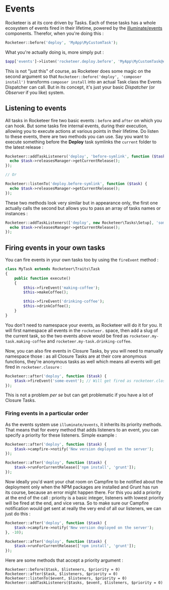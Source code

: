 # Events

Rocketeer is at its core driven by Tasks. Each of these tasks has a whole ecosystem of events fired in their lifetime, powered by the [illuminate/events](https://github.com/illuminate/events) components. Therefor, when you're doing this :

```php
Rocketeer::before('deploy', 'MyApp\MyCustomTask');
```

What you're actually doing is, more simply put :

```php
$app['events']->listen('rocketeer.deploy.before', 'MyApp\MyCustomTask@execute');
```

This is not "just this" of course, as Rocketeer does some magic on the second argument so that `Rocketeer::before('deploy', 'composer install')` transforms `composer install` into an actual Task class the Events Dispatcher can call. But in its concept, it's just your basic _Dispatcher_ (or _Observer_ if you like) system.

## Listening to events

All tasks in Rocketeer fire two basic events : `before` and `after` on which you can hook. But some tasks fire internal events, during their execution, allowing you to execute actions at various points in their lifetime. Do listen to these events, there are two methods you can use. Say you want to execute something before the **Deploy** task symlinks the `current` folder to the latest release :

```php
Rocketeer::addTaskListeners('deploy', 'before-symlink', function ($task) {
  echo $task->releasesManager->getCurrentRelease();
});

// Or

Rocketeer::listenTo('deploy.before-symlink', function ($task) {
  echo $task->releasesManager->getCurrentRelease();
});
```

These two methods look very similar but in appearance only, the first one actually calls the second but allows you to pass an array of tasks names or instances :

```php
Rocketeer::addTaskListeners(['deploy', new Rocketeer\Tasks\Setup], 'some-event', function ($task) {
  echo $task->releasesManager->getCurrentRelease();
});
```

## Firing events in your own tasks

You can fire events in your own tasks too by using the `fireEvent` method :

```php
class MyTask extends Rocketeer\Traits\Task
{
	public function execute()
	{
		$this->fireEvent('making-coffee');
		$this->makeCoffee();

		$this->fireEvent('drinking-coffee');
		$this->drinkCoffee();
	}
}
```

You don't need to namespace your events, as Rocketeer will do it for you. It will first namespace all events in the `rocketeer.` space, then add a slug of the current task, so the two events above would be fired as `rocketeer.my-task.making-coffee` and `rocketeer.my-task.drinking-coffee`.

Now, you can also fire events in Closure Tasks, by you will need to manually namespace those : as all Closure Tasks are at their core anonymous functions, they're anonymous tasks as well which means all events will get fired in `rocketeer.closure` :

```php
Rocketeer::after('deploy', function ($task) {
	$task->fireEvent('some-event'); // Will get fired as rocketeer.closure.some-event
});
```

This is not a problem _per se_ but can get problematic if you have a lot of Closure Tasks.

### Firing events in a particular order

As the events system use `illuminate/events`, it inherits its priority methods. That means that for every method that adds listeners to an event, you can specify a priority for these listeners. Simple example :

```php
Rocketeer::after('deploy', function ($task) {
	$task->campfire->notify('New version deployed on the server');
});

Rocketeer::after('deploy', function ($task) {
	$task->runForCurrentRelease(['npm install', 'grunt']);
});
```

Now ideally you'd want your chat room on Campfire to be notified about the deployment only when the NPM packages are installed and Grunt has run its course, because an error might happen there. For this you add a priority at the end of the call : priority is a basic integer, listeners with lowest priority will be fired at the end, and vice versa. So to make sure our Campfire notification would get sent at really the very end of all our listeners, we can just do this :

```php
Rocketeer::after('deploy', function ($task) {
	$task->campfire->notify('New version deployed on the server');
}, -10);

Rocketeer::after('deploy', function ($task) {
	$task->runForCurrentRelease(['npm install', 'grunt']);
});
```

Here are some methods that accept a priority argument :

```
Rocketeer::before($task, $listeners, $priority = 0)
Rocketeer::after($task, $listeners, $priority = 0)
Rocketeer::listenTo($event, $listeners, $priority = 0)
Rocketeer::addTaskListeners($tasks, $event, $listeners, $priority = 0)
```
